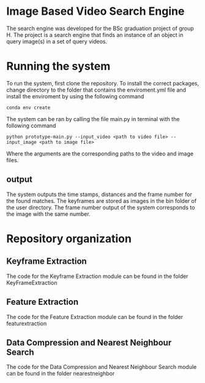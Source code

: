 # Image Based Video Search Engine 

The search engine was developed for the BSc graduation project of group H. The project is a search engine that finds an instance of an object in query image(s) in a set of query videos. 

# Running the system
To run the system, first clone the repository. To install the correct packages, change directory to the folder that contains the enviroment.yml file and install the enviroment by using the following command
```
conda env create
```
The system can be ran by calling the file main.py in terminal with the following command
```
python prototype-main.py --input_video <path to video file> --input_image <path to image file>
```
Where the arguments are the corresponding paths to the video and image files.

## output
The system outputs the time stamps, distances and the frame number for the found matches. The keyframes are stored as images in the bin folder of the user directory. The frame number output of the system corresponds to the image with the same number.


# Repository organization 
## Keyframe Extraction 
The code for the Keyframe Extraction module can be found in the folder KeyFrameExtraction

## Feature Extraction 
The code for the Feature Extraction  module can be found in the folder featurextraction

## Data Compression and Nearest Neighbour Search
The code for the Data Compression and Nearest Neighbour Search module can be found in the folder nearestneighbor
